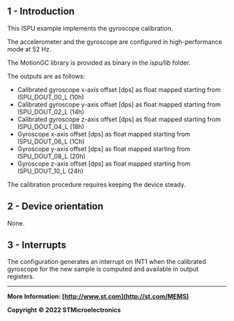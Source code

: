 ## 1 - Introduction

This ISPU example implements the gyroscope calibration.

The accelerometer and the gyroscope are configured in high-performance mode at 52 Hz.

The MotionGC library is provided as binary in the *ispu/lib* folder.

The outputs are as follows:

* Calibrated gyroscope x-axis offset [dps] as float mapped starting from ISPU_DOUT_00_L (10h)
* Calibrated gyroscope y-axis offset [dps] as float mapped starting from ISPU_DOUT_02_L (14h)
* Calibrated gyroscope z-axis offset [dps] as float mapped starting from ISPU_DOUT_04_L (18h)
* Gyroscope x-axis offset [dps] as float mapped starting from ISPU_DOUT_06_L (1Ch)
* Gyroscope y-axis offset [dps] as float mapped starting from ISPU_DOUT_08_L (20h)
* Gyroscope z-axis offset [dps] as float mapped starting from ISPU_DOUT_10_L (24h)

The calibration procedure requires keeping the device steady.


## 2 - Device orientation

None.


## 3 - Interrupts

The configuration generates an interrupt on INT1 when the calibrated gyroscope for the new sample is computed and available in output registers. 

------

**More Information: [http://www.st.com](http://st.com/MEMS)**

**Copyright © 2022 STMicroelectronics**
